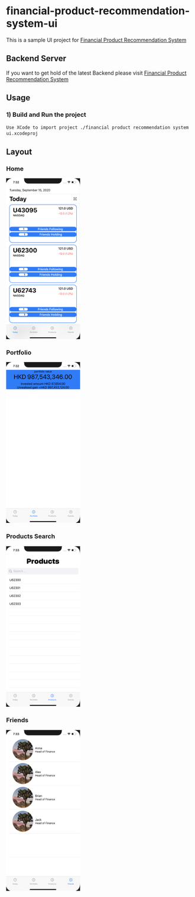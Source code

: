 # financial-product-recommendation-system-ui

This is a sample UI project for [Financial Product Recommendation System](https://github.com/OneDodge/financial-product-recommendation-system)

## Backend Server
If you want to get hold of the latest Backend please visit [Financial Product Recommendation System](https://github.com/OneDodge/financial-product-recommendation-system)

## Usage
### 1) Build and Run the project
```
Use XCode to import project ./financial product recommendation system ui.xcodeproj
```

## Layout
### Home
<img src="api-doc/home.png" width="200">

### Portfolio
<img src="api-doc/portfolio.png" width="200">

### Products Search
<img src="api-doc/products_search.png" width="200">

### Friends
<img src="api-doc/friends.png" width="200">

